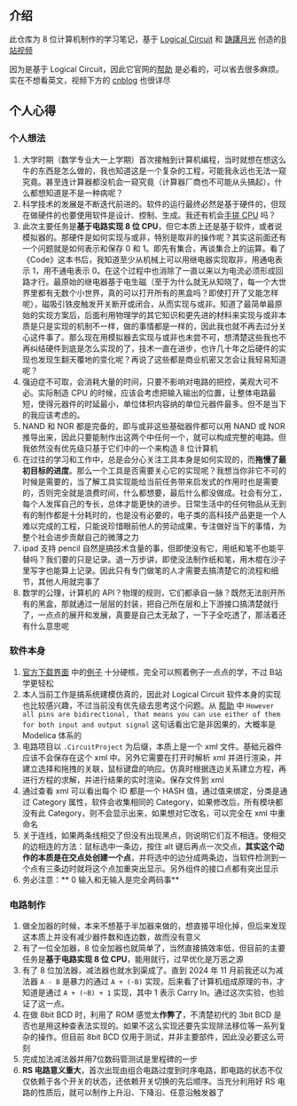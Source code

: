 ## 介绍

此仓库为 8 位计算机制作的学习笔记，基于 [Logical Circuit](https://logiccircuit.org/) 和 [踌躇月光](https://space.bilibili.com/491131440) 创造的[B站视频](https://www.bilibili.com/video/BV1aP4y1s7Vf/?spm_id_from=333.337.search-card.all.click&vd_source=c06d092ddfc3e3120c41071600f30c9d)

因为是基于 Logical Circuit，因此它官网的[帮助](https://logiccircuit.org/help.html) 是必看的，可以省去很多麻烦。实在不想看英文，视频下方的 [cnblog](https://www.cnblogs.com/staraire/p/15311504.html) 也很详尽

## 个人心得

### 个人想法

1. 大学时期（数学专业大一上学期）首次接触到计算机编程，当时就想在想这么牛的东西是怎么做的，我也知道这是一个复杂的工程，可能我永远也无法一窥究竟。甚至连计算器都没机会一窥究竟（计算器厂商也不可能从头搞起）。什么都想知道是不是一种病呢？
2. 科学技术的发展是不断迭代前进的。软件的运行最终必然是基于硬件的，但现在做硬件的也要使用软件是设计、控制、生成。我还有机会[手搓 CPU](https://www.bilibili.com/video/BV1sy4y1j7Ue/?spm_id_from=333.337.search-card.all.click&vd_source=f57cf03d6ae1e683e5ef70399eb90a1d) 吗？
3. 此次主要任务是**基于电路实现 8 位 CPU**，但它本质上还是基于软件，或者说模拟器的。那硬件是如何实现与或非，特别是取非的操作呢？其实这前面还有一个问题就是如何表示和保存 0 和 1。即先有集合，再谈集合上的运算。看了 《Code》这本书后，我知道至少从机械上可以用继电器实现取非，用通电表示 1，用不通电表示 0。在这个过程中也消除了一直以来以为电流必须形成回路才行。最原始的继电器基于电生磁（至于为什么就无从知晓了，每一个大世界里都有无数个小世界，真的可以打开所有的黑盒吗？即使打开了又能怎样呢），磁吸引铁皮触发开关断开或闭合，从而实现与或非。知道了最简单最原始的实现方案后，后面利用物理学的其它知识和更先进的材料来实现与或非本质是只是实现的机制不一样，做的事情都是一样的，因此我也就不再去过分关心这件事了。那么现在用模拟器去实现与或非也未尝不可，想清楚这些我也不再纠结硬件到底是怎么实现的了，技术一直在进步，也许几十年之后硬件的实现也发现生翻天覆地的变化呢？再说了这些都是商业机密又怎会让我轻易知道呢？
4. 强迫症不可取，会消耗大量的时间，只要不影响对电路的把控，美观大可不必。实际制造 CPU 的时候，应该会考虑把输入输出的位置，让整体电路最短，使得元器件的时延最小，单位体积内容纳的单位元器件最多。但不是当下的我应该考虑的。
5. NAND 和 NOR 都是完备的，即与或非这些基础器件都可以用 NAND 或 NOR 推导出来，因此只要能制作出这两个中任何一个，就可以构成完整的电路。但我依然没有优先级只基于它们中的一个来构造 8 位计算机
6. 在过往的学习和工作中，总是会分心关注工具本身是如何实现的，而**拖慢了最初目标的进度**。那么一个工具是否需要关心它的实现呢？我想当你非它不可的时候是需要的，当了解工具实现能给当前任务带来启发式的作用时也是需要的，否则完全就是浪费时间，什么都想要，最后什么都没做成。社会有分工，每个人发挥自己的专长，总体才能更快的进步。日常生活中的任何物品从无到有的制作都是十分耗时的，也是没有必要的，电子类的高科技产品更是一个人难以完成的工程，只能说珍惜眼前他人的劳动成果，专注做好当下的事情，为整个社会进步贡献自己的微薄之力
7. ipad 支持 pencil 自然是搞技术含量的事，但即使没有它，用纸和笔不也能平替吗？我们要的只是记录。退一万步讲，即使没法制作纸和笔，用木棍在沙子里写字也能算上记录。因此只有专门做笔的人才需要去搞清楚它的流程和细节，其他人用就完事了
8. 数学的公理，计算机的 API？物理的规则，它们都承自一脉？既然无法剖开所有的黑盒，那就通过一层层的封装，把自己所在层和上下游接口搞清楚就行了，一点点的展开和发展，真要是自己太无敌了，一下子全吃透了，那活着还有什么意思呢

### 软件本身

1. [官方下载界面](https://logiccircuit.org/download.html) 中的[例子](https://logiccircuit.org/downloads/Samples.2.24.02.29.zip) 十分硬核，完全可以照着例子一点点的学，不过 B站 学更轻松
2. 本人当前工作是搞系统建模仿真的，因此对 Logical Circuit 软件本身的实现也比较感兴趣，不过当前没有优先级去思考这个问题。从 [帮助](https://logiccircuit.org/advanced.html) 中 `However all pins are bidirectional, that means you can use either of them for both input and output signal` 这句话看出它是非因果的，大概率是 Modelica 体系的
3. 电路项目以 `.CircuitProject` 为后缀，本质上是一个 xml 文件。基础元器件应该不会保存在这个 xml 中。另外它需要在打开时解析 xml 并进行渲染，并建立选择和拖拽的关联，鼠标键盘的响应。仿真时根据连边关系建立方程，再进行方程的求解，并进行结果的实时渲染。保存文件到 xml
4. 通过查看 xml 可以看出每个 ID 都是一个 HASH 值，通过值来绑定，分类是通过 Category 属性，软件会收集相同的 Category，如果修改后，所有模块都没有此 Category，则不会显示出来，如果想对它改名，可以完全在 xml 中重命名
5. 关于连线，如果两条线相交了但没有出现黑点，则说明它们互不相连。使相交的边相连的方法：鼠标选中一条边，按住 alt 键后再点一次交点，**其实这个动作的本质是在交点处创建一个点**，并将选中的边分成两条边，当软件检测到一个点有三条边时就将这个点加重突出显示。另外组件的接口点都有突出显示
6. 务必注意：** 0 输入和无输入是完全两码事**

### 电路制作

1. 做全加器的时候，本来不想基于半加器来做的，想直接平坦化掉，但后来发现这本质上并没有减少器件数和连边数，故而没有意义
2. 有了一位全加器，8 位全加器也就简单了，当然直接搞效率低，但目前的主要任务是**基于电路实现 8 位 CPU**，能用就行，过早优化是万恶之源
3. 有了 8 位加法器，减法器也就水到渠成了。直到 2024 年 11 月前我还以为减法器 `A - B` 是暴力的通过 `A + (-B)` 实现，后来看了计算机组成原理的书，才知道是通过 `A + (~B) + 1` 实现，其中 1 表示 Carry In。通过这次实验，也验证了这一点。
4. 在做 8bit BCD 时，利用了 ROM 感觉太**作弊了**，不清楚初代的 3bit BCD 是否也是用这种查表法实现的。如果不这么实现还要先实现除法移位等一系列复杂的操作。但目前 8bit BCD 仅用于测试，并非主要部件，因此没必要这么苛刻
5. 完成加法减法器并用7位数码管测试是里程碑的一步
6. **RS 电路意义重大**，首次出现由组合电路过度到时序电路，即电路的状态不仅仅依赖于各个开关的状态，还依赖开关切换的先后顺序。当充分利用好 RS 电路的性质后，就可以制作上升沿、下降沿、任意沿触发器了
